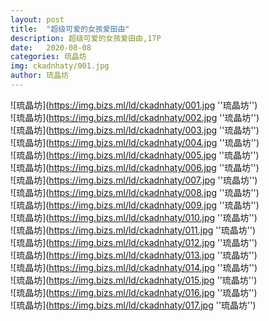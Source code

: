 ```yaml
---
layout: post
title:  "超级可爱的女孩爱田由"
description: 超级可爱的女孩爱田由,17P
date:   2020-08-08
categories: 琉晶坊
img: ckadnhaty/001.jpg
author: 琉晶坊
---
```


![琉晶坊](https://img.bizs.ml/ld/ckadnhaty/001.jpg ''琉晶坊'') <br>
![琉晶坊](https://img.bizs.ml/ld/ckadnhaty/002.jpg ''琉晶坊'') <br>
![琉晶坊](https://img.bizs.ml/ld/ckadnhaty/003.jpg ''琉晶坊'') <br>
![琉晶坊](https://img.bizs.ml/ld/ckadnhaty/004.jpg ''琉晶坊'') <br>
![琉晶坊](https://img.bizs.ml/ld/ckadnhaty/005.jpg ''琉晶坊'') <br>
![琉晶坊](https://img.bizs.ml/ld/ckadnhaty/006.jpg ''琉晶坊'') <br>
![琉晶坊](https://img.bizs.ml/ld/ckadnhaty/007.jpg ''琉晶坊'') <br>
![琉晶坊](https://img.bizs.ml/ld/ckadnhaty/008.jpg ''琉晶坊'') <br>
![琉晶坊](https://img.bizs.ml/ld/ckadnhaty/009.jpg ''琉晶坊'') <br>
![琉晶坊](https://img.bizs.ml/ld/ckadnhaty/010.jpg ''琉晶坊'') <br>
![琉晶坊](https://img.bizs.ml/ld/ckadnhaty/011.jpg ''琉晶坊'') <br>
![琉晶坊](https://img.bizs.ml/ld/ckadnhaty/012.jpg ''琉晶坊'') <br>
![琉晶坊](https://img.bizs.ml/ld/ckadnhaty/013.jpg ''琉晶坊'') <br>
![琉晶坊](https://img.bizs.ml/ld/ckadnhaty/014.jpg ''琉晶坊'') <br>
![琉晶坊](https://img.bizs.ml/ld/ckadnhaty/015.jpg ''琉晶坊'') <br>
![琉晶坊](https://img.bizs.ml/ld/ckadnhaty/016.jpg ''琉晶坊'') <br>
![琉晶坊](https://img.bizs.ml/ld/ckadnhaty/017.jpg ''琉晶坊'') <br>
